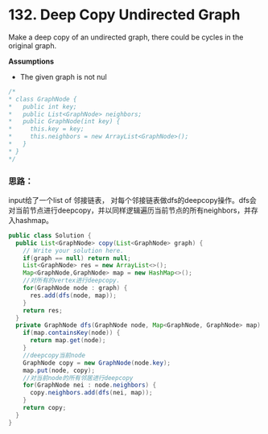 # 132. Deep Copy Undirected Graph

Make a deep copy of an undirected graph, there could be cycles in the original graph.

**Assumptions**

* The given graph is not nul

```java
/*
* class GraphNode {
*   public int key;
*   public List<GraphNode> neighbors;
*   public GraphNode(int key) {
*     this.key = key;
*     this.neighbors = new ArrayList<GraphNode>();
*   }
* }
*/
```

### 思路：

input给了一个list of 邻接链表， 对每个邻接链表做dfs的deepcopy操作。dfs会对当前节点进行deepcopy，并以同样逻辑遍历当前节点的所有neighbors，并存入hashmap。 

```java
public class Solution {
  public List<GraphNode> copy(List<GraphNode> graph) {
    // Write your solution here.
    if(graph == null) return null;
    List<GraphNode> res = new ArrayList<>();
    Map<GraphNode,GraphNode> map = new HashMap<>();
    //对所有的vertex进行deepcopy. 
    for(GraphNode node : graph) {
      res.add(dfs(node, map));
    }
    return res;
  }
  private GraphNode dfs(GraphNode node, Map<GraphNode, GraphNode> map) {
    if(map.containsKey(node)) {
      return map.get(node);
    }
    //deepcopy当前node
    GraphNode copy = new GraphNode(node.key);
    map.put(node, copy);
    //对当前node的所有邻居进行deepcopy
    for(GraphNode nei : node.neighbors) {
      copy.neighbors.add(dfs(nei, map));
    }
    return copy;
  }
}
```

